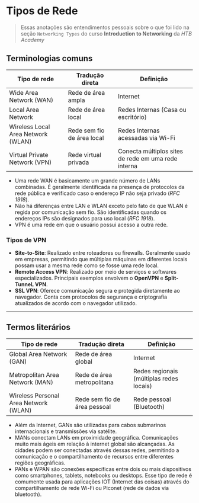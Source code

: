 # Tipos de Rede

> Essas anotações são entendimentos pessoais sobre o que foi lido na seção `Networking Types` do curso **Introduction to Networking** da *HTB Academy*

## Terminologias comuns
| Tipo de rede | Tradução direta | Definição |
|-------------|-------------|-------------|
| Wide Area Network (WAN) | Rede de área ampla | Internet |
| Local Area Network | Rede de área local | Redes Internas (Casa ou escritório) |
| Wireless Local Area Network (WLAN) | Rede sem fio de área local | Redes Internas acessadas via Wi-Fi |
| Virtual Private Network (VPN)	 | Rede virtual privada | Conecta múltiplos sites de rede em uma rede interna |

* Uma rede WAN é basicamente um grande número de LANs combinadas. É geralmente identificada na presença de protocolos da rede pública e verificado caso o endereço IP não seja privado (*RFC 1918*).
* Não há diferenças entre LAN e WLAN exceto pelo fato de que WLAN é regida por comunicação sem fio. São identificadas quando os endereços IPs são designados para uso local (*RFC 1918*).
* VPN é uma rede em que o usuário possui acesso a outra rede.

### Tipos de VPN

* **Site-to-Site**: Realizado entre roteadores ou firewalls. Geralmente usado em empresas, permitindo que múltiplas máquinas em diferentes locais possam usar a mesma rede como se fosse uma rede local.
* **Remote Access VPN**: Realizado por meio de serviços e softwares especializados. Principais exemplos envolvem o **OpenVPN** e **Split-TunneL VPN**.
* **SSL VPN**: Oferece comunicação segura e protegida diretamente ao navegador. Conta com protocolos de segurança e criptografia atualizados de acordo com o navegador utilizado.

---

## Termos literários
| Tipo de rede | Tradução direta | Definição |
|-------------|-------------|-------------|
| Global Area Network (GAN) | Rede de área global | Internet |
| Metropolitan Area Network (MAN) | Rede de área metropolitana | Redes regionais (múltiplas redes locais) |
| Wireless Personal Area Network (WLAN) | Rede sem fio de área pessoal | Rede pessoal (Bluetooth) |

* Além da Internet, GANs são utilizadas para cabos submarinos internacionais e transmissões via satélite.
* MANs conectam LANs em proximidade geográfica. Comunicações muito mais ágeis em relação à internet global são alcançadas. As cidades podem ser conectadas através dessas redes, permitindo a comunicação e o compartilhamento de recursos entre diferentes regiões geográficas.
* PANs e WPAN são conexões específicas entre dois ou mais dispositivos como smartphones, tablets, notebooks ou desktops. Esse tipo de rede é comumente usada para aplicações IOT (Internet das coisas) através do compartilhamento de rede Wi-Fi ou Piconet (rede de dados via bluetooth). 
